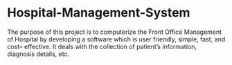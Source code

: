 # Hospital-Management-System
The purpose of this project is to computerize the Front Office Management of Hospital by developing a
software which is user friendly, simple, fast, and cost– effective. It deals with the collection of patient’s
information, diagnosis details, etc.
